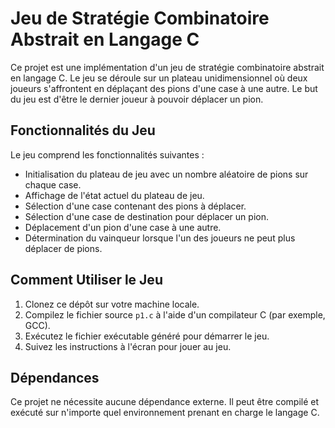 # Jeu de Stratégie Combinatoire Abstrait en Langage C

Ce projet est une implémentation d'un jeu de stratégie combinatoire abstrait en langage C. Le jeu se déroule sur un plateau unidimensionnel où deux joueurs s'affrontent en déplaçant des pions d'une case à une autre. Le but du jeu est d'être le dernier joueur à pouvoir déplacer un pion.

## Fonctionnalités du Jeu

Le jeu comprend les fonctionnalités suivantes :

- Initialisation du plateau de jeu avec un nombre aléatoire de pions sur chaque case.
- Affichage de l'état actuel du plateau de jeu.
- Sélection d'une case contenant des pions à déplacer.
- Sélection d'une case de destination pour déplacer un pion.
- Déplacement d'un pion d'une case à une autre.
- Détermination du vainqueur lorsque l'un des joueurs ne peut plus déplacer de pions.

## Comment Utiliser le Jeu

1. Clonez ce dépôt sur votre machine locale.
2. Compilez le fichier source `p1.c` à l'aide d'un compilateur C (par exemple, GCC).
3. Exécutez le fichier exécutable généré pour démarrer le jeu.
4. Suivez les instructions à l'écran pour jouer au jeu.

## Dépendances

Ce projet ne nécessite aucune dépendance externe. Il peut être compilé et exécuté sur n'importe quel environnement prenant en charge le langage C.
